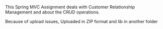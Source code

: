 This Spring MVC Assignment deals with Customer Relationship Management and about the CRUD operations.

Because of upload issues, Uploaded in ZIP format and lib in another folder

